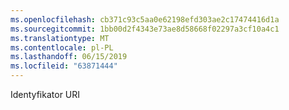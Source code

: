```yaml
---
ms.openlocfilehash: cb371c93c5aa0e62198efd303ae2c17474416d1a
ms.sourcegitcommit: 1bb00d2f4343e73ae8d58668f02297a3cf10a4c1
ms.translationtype: MT
ms.contentlocale: pl-PL
ms.lasthandoff: 06/15/2019
ms.locfileid: "63871444"
---
```

Identyfikator URI